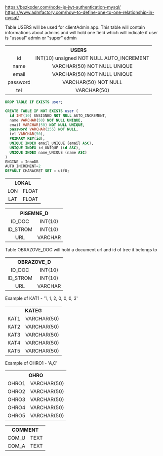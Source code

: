 https://bezkoder.com/node-js-jwt-authentication-mysql/ 
https://www.admfactory.com/how-to-define-one-to-one-relationship-in-mysql/

Table USERS will be used for clientAdmin app. This table will contain informations about admins and will hold one field which will indicate if user is "ussual" admin or "super" admin

<table style="text-align:center;"> 
    <tr><th colspan=3> USERS </th></tr>
    <tr>
        <td>id</td>
        <td>INT(10) unsigned NOT NULL AUTO_INCREMENT</td>
    </tr>
    <tr>
        <td>name</td>
        <td>VARCHAR(50) NOT NULL UNIQUE</td>
    </tr>
    <tr>
        <td>email</td>
        <td>VARCHAR(50) NOT NULL UNIQUE</td>
    </tr>
    <tr>
        <td>password</td>
        <td>VARCHAR(50) NOT NULL</td>
    </tr>
    <tr>
        <td>tel</td>
        <td>VARCHAR(50)</td>
    </tr>
</table>

```sql
DROP TABLE IF EXISTS user;

CREATE TABLE IF NOT EXISTS user (
  id INT(10) UNSIGNED NOT NULL AUTO_INCREMENT,
  name VARCHAR(50) NOT NULL UNIQUE,
  email VARCHAR(50) NOT NULL UNIQUE,
  password VARCHAR(255) NOT NULL,
  tel VARCHAR(50),
  PRIMARY KEY(id),
  UNIQUE INDEX email_UNIQUE (email ASC),
  UNIQUE INDEX id_UNIQUE (id ASC),
  UNIQUE INDEX name_UNIQUE (name ASC)
)
ENGINE = InnoDB
AUTO_INCREMENT=2
DEFAULT CHARACRET SET = utf8;
```

<table style="text-align:center"> 
    <tr><th colspan=3> LOKAL </th></tr>
    <tr>
        <td>LON</td>
        <td>FLOAT</td>
    </tr>
    <tr>
        <td>LAT</td>
        <td>FLOAT</td>
    </tr>
</table>

<table style="text-align:center"> 
    <tr><th colspan=3> PISEMNE_D </th></tr>
    <tr>
        <td>ID_DOC</td>
        <td>INT(10)</td>
    </tr>
    <tr>
        <td>ID_STROM</td>
        <td>INT(10)</td>
    </tr>
    <tr>
        <td>URL</td>
        <td>VARCHAR</td>
    </tr>
</table>

Table OBRAZOVE_DOC will hold a document url and id of tree it belongs to

<table style="text-align:center"> 
    <tr><th colspan=3> OBRAZOVE_D </th></tr>
    <tr>
        <td>ID_DOC</td>
        <td>INT(10)</td>
    </tr>
    <tr>
        <td>ID_STROM</td>
        <td>INT(10)</td>
    </tr>
    <tr>
        <td>URL</td>
        <td>VARCHAR</td>
    </tr>
</table>

Example of KAT1 - '1, 1, 2, 0, 0, 0, 3'
<table style="text-align:center"> 
    <tr><th colspan=3> KATEG </th></tr>
    <tr>
        <td>KAT1</td>
        <td>VARCHAR(50)</td>
    </tr>
    <tr>
        <td>KAT2</td>
        <td>VARCHAR(50)</td>
    </tr>
    <tr>
        <td>KAT3</td>
        <td>VARCHAR(50)</td>
    </tr>
    <tr>
        <td>KAT4</td>
        <td>VARCHAR(50)</td>
    </tr>
    <tr>
        <td>KAT5</td>
        <td>VARCHAR(50)</td>
    </tr>
</table>

Example of OHRO1 - 'A,C'
<table style="text-align:center"> 
    <tr><th colspan=3> OHRO </th></tr>
    <tr>
        <td>OHRO1</td>
        <td>VARCHAR(50)</td>
    </tr>
    <tr>
        <td>OHRO2</td>
        <td>VARCHAR(50)</td>
    </tr>
    <tr>
        <td>OHRO3</td>
        <td>VARCHAR(50)</td>
    </tr>
    <tr>
        <td>OHRO4</td>
        <td>VARCHAR(50)</td>
    </tr>
    <tr>
        <td>OHRO5</td>
        <td>VARCHAR(50)</td>
    </tr>
</table>

<table style="text-align:center"> 
    <tr><th colspan=3> COMMENT </th></tr>
    <tr>
        <td>COM_U</td>
        <td>TEXT</td>
    </tr>
    <tr>
        <td>COM_A</td>
        <td>TEXT</td>
    </tr>
</table>

